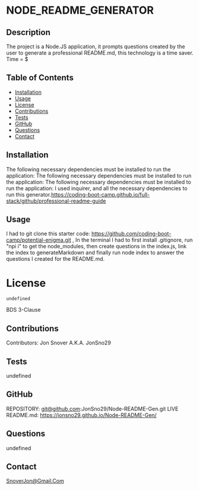 
# NODE_README_GENERATOR
## Description
  The project is a Node.JS application, it prompts questions created by the user to generate a professional README.md, this technology is a time saver. Time = $
## Table of Contents
  * [Installation](#installation)
  * [Usage](#usage)
  * [License](#license)
  * [Contributions](##contributions)
  * [Tests](##test)
  * [GitHub](##github)
  * [Questions](##questions)
  * [Contact](##contact)
## Installation
  The following necessary dependencies must be installed to run the application: The following necessary dependencies must be installed to run the application: The following necessary dependencies must be installed to run the application: I used inquirer, and all the necessary dependencies to run this generator.https://coding-boot-camp.github.io/full-stack/github/professional-readme-guide
  ## Usage
  I had to git clone this starter code: https://github.com/coding-boot-camp/potential-enigma.git , In the terminal I had to first install .gitignore, run "npi i" to get the node_modules, then create questions in the index.js, link the index to generateMarkdown and finally run node index to answer the questions I created for the README.md.
  # License
    undefined
  BDS 3-Clause
  ## Contributions
  Contributors: Jon Snover A.K.A. JonSno29
  ## Tests
  undefined
  ## GitHub
  REPOSITORY: git@github.com:JonSno29/Node-README-Gen.git                                                                                                                                LIVE README.md: https://jonsno29.github.io/Node-README-Gen/
  ## Questions
  undefined
  ## Contact
  SnoverJon@Gmail.Com

  